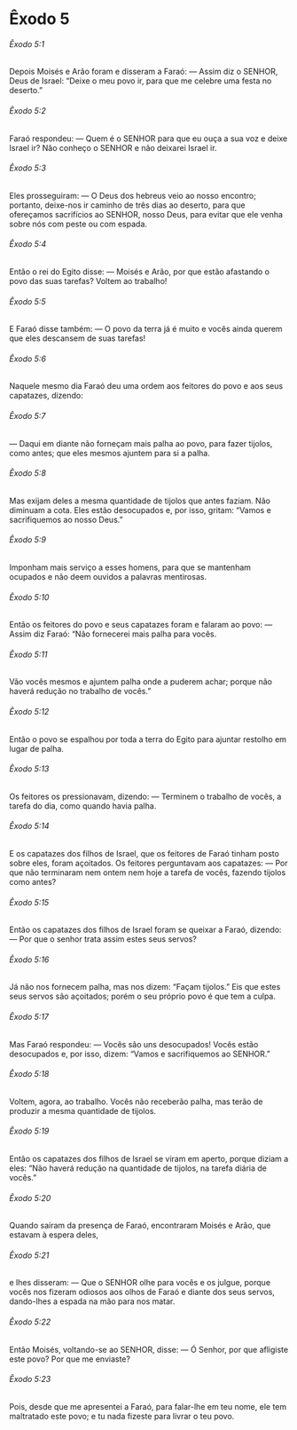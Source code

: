 # Êxodo 5

###### Êxodo 5:1

Depois Moisés e Arão foram e disseram a Faraó: — Assim diz o SENHOR, Deus de Israel: “Deixe o meu povo ir, para que me celebre uma festa no deserto.”

###### Êxodo 5:2

Faraó respondeu: — Quem é o SENHOR para que eu ouça a sua voz e deixe Israel ir? Não conheço o SENHOR e não deixarei Israel ir.

###### Êxodo 5:3

Eles prosseguiram: — O Deus dos hebreus veio ao nosso encontro; portanto, deixe-nos ir caminho de três dias ao deserto, para que ofereçamos sacrifícios ao SENHOR, nosso Deus, para evitar que ele venha sobre nós com peste ou com espada.

###### Êxodo 5:4

Então o rei do Egito disse: — Moisés e Arão, por que estão afastando o povo das suas tarefas? Voltem ao trabalho!

###### Êxodo 5:5

E Faraó disse também: — O povo da terra já é muito e vocês ainda querem que eles descansem de suas tarefas!

###### Êxodo 5:6

Naquele mesmo dia Faraó deu uma ordem aos feitores do povo e aos seus capatazes, dizendo:

###### Êxodo 5:7

— Daqui em diante não forneçam mais palha ao povo, para fazer tijolos, como antes; que eles mesmos ajuntem para si a palha.

###### Êxodo 5:8

Mas exijam deles a mesma quantidade de tijolos que antes faziam. Não diminuam a cota. Eles estão desocupados e, por isso, gritam: “Vamos e sacrifiquemos ao nosso Deus.”

###### Êxodo 5:9

Imponham mais serviço a esses homens, para que se mantenham ocupados e não deem ouvidos a palavras mentirosas.

###### Êxodo 5:10

Então os feitores do povo e seus capatazes foram e falaram ao povo: — Assim diz Faraó: “Não fornecerei mais palha para vocês.

###### Êxodo 5:11

Vão vocês mesmos e ajuntem palha onde a puderem achar; porque não haverá redução no trabalho de vocês.”

###### Êxodo 5:12

Então o povo se espalhou por toda a terra do Egito para ajuntar restolho em lugar de palha.

###### Êxodo 5:13

Os feitores os pressionavam, dizendo: — Terminem o trabalho de vocês, a tarefa do dia, como quando havia palha.

###### Êxodo 5:14

E os capatazes dos filhos de Israel, que os feitores de Faraó tinham posto sobre eles, foram açoitados. Os feitores perguntavam aos capatazes: — Por que não terminaram nem ontem nem hoje a tarefa de vocês, fazendo tijolos como antes?

###### Êxodo 5:15

Então os capatazes dos filhos de Israel foram se queixar a Faraó, dizendo: — Por que o senhor trata assim estes seus servos?

###### Êxodo 5:16

Já não nos fornecem palha, mas nos dizem: “Façam tijolos.” Eis que estes seus servos são açoitados; porém o seu próprio povo é que tem a culpa.

###### Êxodo 5:17

Mas Faraó respondeu: — Vocês são uns desocupados! Vocês estão desocupados e, por isso, dizem: “Vamos e sacrifiquemos ao SENHOR.”

###### Êxodo 5:18

Voltem, agora, ao trabalho. Vocês não receberão palha, mas terão de produzir a mesma quantidade de tijolos.

###### Êxodo 5:19

Então os capatazes dos filhos de Israel se viram em aperto, porque diziam a eles: “Não haverá redução na quantidade de tijolos, na tarefa diária de vocês.”

###### Êxodo 5:20

Quando saíram da presença de Faraó, encontraram Moisés e Arão, que estavam à espera deles,

###### Êxodo 5:21

e lhes disseram: — Que o SENHOR olhe para vocês e os julgue, porque vocês nos fizeram odiosos aos olhos de Faraó e diante dos seus servos, dando-lhes a espada na mão para nos matar.

###### Êxodo 5:22

Então Moisés, voltando-se ao SENHOR, disse: — Ó Senhor, por que afligiste este povo? Por que me enviaste?

###### Êxodo 5:23

Pois, desde que me apresentei a Faraó, para falar-lhe em teu nome, ele tem maltratado este povo; e tu nada fizeste para livrar o teu povo.


